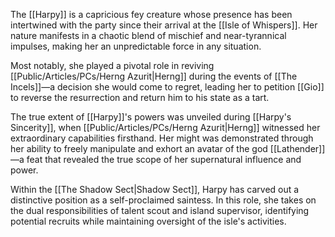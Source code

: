 The [[Harpy]] is a capricious fey creature whose presence has been intertwined with the party since their arrival at the [[Isle of Whispers]]. Her nature manifests in a chaotic blend of mischief and near-tyrannical impulses, making her an unpredictable force in any situation.

Most notably, she played a pivotal role in reviving [[Public/Articles/PCs/Herng Azurit|Herng]] during the events of [[The Incels]]—a decision she would come to regret, leading her to petition [[Gio]] to reverse the resurrection and return him to his state as a tart.

The true extent of [[Harpy]]'s powers was unveiled during [[Harpy's Sincerity]], when [[Public/Articles/PCs/Herng Azurit|Herng]] witnessed her extraordinary capabilities firsthand. Her might was demonstrated through her ability to freely manipulate and exhort an avatar of the god [[Lathender]]—a feat that revealed the true scope of her supernatural influence and power.

Within the [[The Shadow Sect|Shadow Sect]], Harpy has carved out a distinctive position as a self-proclaimed saintess. In this role, she takes on the dual responsibilities of talent scout and island supervisor, identifying potential recruits while maintaining oversight of the isle's activities.